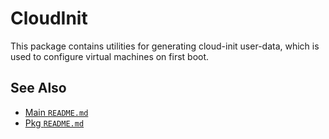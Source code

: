 # CloudInit

This package contains utilities for generating cloud-init user-data, which is used to configure virtual machines on first boot.

## See Also

*   [Main `README.md`](../../README.md)
*   [Pkg `README.md`](../README.md)
